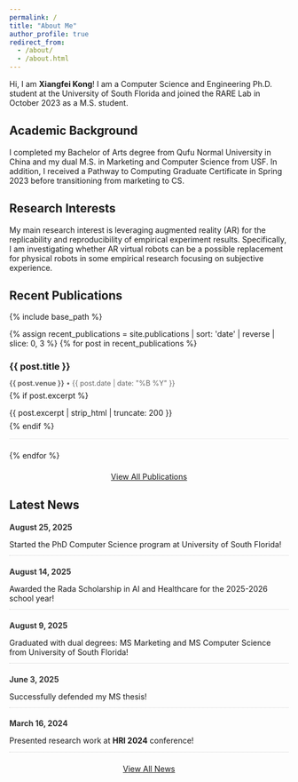 ```yaml
---
permalink: /
title: "About Me"
author_profile: true
redirect_from: 
  - /about/
  - /about.html
---
```


Hi, I am **Xiangfei Kong**! I am a Computer Science and Engineering Ph.D. student at the University of South Florida and joined the RARE Lab in October 2023 as a M.S. student. 

## Academic Background
I completed my Bachelor of Arts degree from Qufu Normal University in China and my dual M.S. in Marketing and Computer Science from USF. In addition, I received a Pathway to Computing Graduate Certificate in Spring 2023 before transitioning from marketing to CS.

## Research Interests
My main research interest is leveraging augmented reality (AR) for the replicability and reproducibility of empirical experiment results. Specifically, I am investigating whether AR virtual robots can be a possible replacement for physical robots in some empirical research focusing on subjective experience.

## Recent Publications

{% include base_path %}

<!-- Display recent publications -->
{% assign recent_publications = site.publications | sort: 'date' | reverse | slice: 0, 3 %}
{% for post in recent_publications %}
  <div style="margin-bottom: 1.5em; padding-bottom: 1em; border-bottom: 1px solid #eee;">
    <h3 style="margin-bottom: 0.5em;">
      <a href="{{ base_path }}{{ post.url }}" rel="permalink" style="text-decoration: none;">{{ post.title }}</a>
    </h3>
    <p style="margin-bottom: 0.5em; color: #666; font-size: 0.9em;">
      <strong>{{ post.venue }}</strong> • {{ post.date | date: "%B %Y" }}
    </p>
    {% if post.excerpt %}
      <p style="margin-bottom: 0.5em;">{{ post.excerpt | strip_html | truncate: 200 }}</p>
    {% endif %}
  </div>
{% endfor %}

<p style="text-align: center; margin-top: 1.5em;">
  <a href="{{ base_path }}/publications/" class="btn btn--primary">View All Publications</a>
</p>

## Latest News

<!-- Display recent news items -->
<div>
  <div style="margin-bottom: 1em; padding-bottom: 0.8em; border-bottom: 1px dotted #ccc;">
    <h4 style="margin-bottom: 0.3em; color: #333;">August 25, 2025</h4>
    <p style="margin-bottom: 0;">Started the PhD Computer Science program at University of South Florida!</p>
  </div>
  
  <div style="margin-bottom: 1em; padding-bottom: 0.8em; border-bottom: 1px dotted #ccc;">
    <h4 style="margin-bottom: 0.3em; color: #333;">August 14, 2025</h4>
    <p style="margin-bottom: 0;">Awarded the Rada Scholarship in AI and Healthcare for the 2025-2026 school year!</p>
  </div>
  
  <div style="margin-bottom: 1em; padding-bottom: 0.8em; border-bottom: 1px dotted #ccc;">
    <h4 style="margin-bottom: 0.3em; color: #333;">August 9, 2025</h4>
    <p style="margin-bottom: 0;">Graduated with dual degrees: MS Marketing and MS Computer Science from University of South Florida!</p>
  </div>
  
  <div style="margin-bottom: 1em; padding-bottom: 0.8em; border-bottom: 1px dotted #ccc;">
    <h4 style="margin-bottom: 0.3em; color: #333;">June 3, 2025</h4>
    <p style="margin-bottom: 0;">Successfully defended my MS thesis!</p>
  </div>
  
  <div style="margin-bottom: 1em; padding-bottom: 0.8em; border-bottom: 1px dotted #ccc;">
    <h4 style="margin-bottom: 0.3em; color: #333;">March 16, 2024</h4>
    <p style="margin-bottom: 0;">Presented research work at <strong>HRI 2024</strong> conference!</p>
  </div>
</div>

<p style="text-align: center; margin-top: 1.5em;">
  <a href="{{ base_path }}/News/" class="btn btn--primary">View All News</a>
</p>

